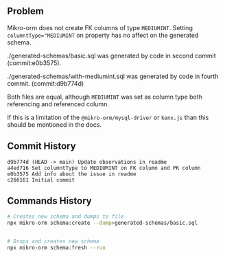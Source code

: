 ## Problem

Mikro-orm does not create FK columns of type `MEDIUMINT`. Setting `columntType="MEDIUMINT` on property has no
affect on the generated schema.

./generated-schemas/basic.sql was generated by code in second commit (commit:e0b3575).

./generated-schemas/with-mediumint.sql was generated by code in fourth commit. (commit:d9b774d)

Both files are equal, although `MEDIUMINT` was set as column type both referencing and referenced column.

If this is a limitation of the `@mikro-orm/mysql-driver` or `kenx.js` than this should be mentioned in the docs.


## Commit History

```
d9b774d (HEAD -> main) Update observations in readme
a4ed716 Set columntType to MEDIUMINT on FK column and PK column
e0b3575 Add info about the issue in readme
c266161 Initial commit
```


## Commands History
```bash
# Creates new schema and dumps to file
npx mikro-orm schema:create --dump>generated-schemas/basic.sql


# Drops and creates new schema
npx mikro-orm schema:fresh --run


```
